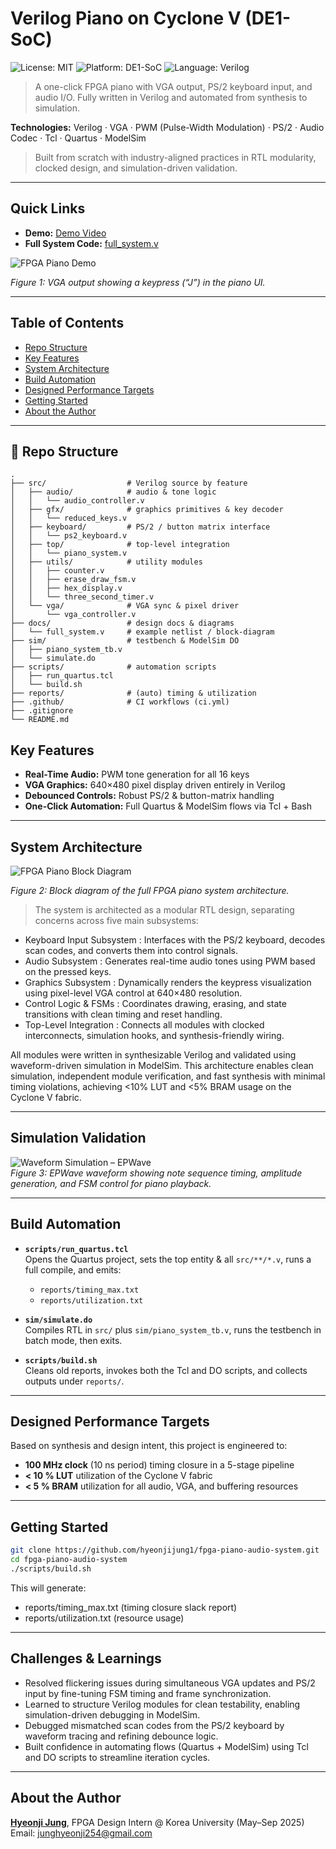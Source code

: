 # Verilog Piano on Cyclone V (DE1-SoC)
![License: MIT](https://img.shields.io/badge/license-MIT-blue.svg)
![Platform: DE1-SoC](https://img.shields.io/badge/platform-DE1--SoC-blue)
![Language: Verilog](https://img.shields.io/badge/language-Verilog-orange)

> A one-click FPGA piano with VGA output, PS/2 keyboard input, and audio I/O. Fully written in Verilog and automated from synthesis to simulation.

**Technologies:** Verilog · VGA · PWM (Pulse-Width Modulation) · PS/2 · Audio Codec · Tcl · Quartus · ModelSim
> Built from scratch with industry-aligned practices in RTL modularity, clocked design, and simulation-driven validation. 

---

## Quick Links

- **Demo:** [Demo Video](https://drive.google.com/file/d/1-k1kQWv2bcY4y-GO6ZJZvzP8-Z2Uc33Q/view?resourcekey)
- **Full System Code:** [full_system.v](https://github.com/hyeonjijung1/fpga-piano-audio-system/blob/main/docs/full_system.v)


![FPGA Piano Demo](https://raw.githubusercontent.com/hyeonjijung1/fpga-piano-audio-system/main/docs/demo_photo.png)

*Figure 1: VGA output showing a keypress (“J”) in the piano UI.*

---

## Table of Contents
- [Repo Structure](#-repo-structure)
- [Key Features](#key-features)
- [System Architecture](#system-architecture)
- [Build Automation](#build-automation)
- [Designed Performance Targets](#designed-performance-targets)
- [Getting Started](#getting-started)
- [About the Author](#about-the-author)

---

## 📂 Repo Structure

```plaintext
.
├── src/                  # Verilog source by feature
│   ├── audio/            # audio & tone logic
│   │   └── audio_controller.v
│   ├── gfx/              # graphics primitives & key decoder
│   │   └── reduced_keys.v
│   ├── keyboard/         # PS/2 / button matrix interface
│   │   └── ps2_keyboard.v
│   ├── top/              # top‐level integration
│   │   └── piano_system.v
│   ├── utils/            # utility modules
│   │   ├── counter.v
│   │   ├── erase_draw_fsm.v
│   │   ├── hex_display.v
│   │   └── three_second_timer.v
│   └── vga/              # VGA sync & pixel driver
│       └── vga_controller.v
├── docs/                 # design docs & diagrams
│   └── full_system.v     # example netlist / block‐diagram
├── sim/                  # testbench & ModelSim DO
│   ├── piano_system_tb.v
│   └── simulate.do
├── scripts/              # automation scripts
│   ├── run_quartus.tcl
│   └── build.sh
├── reports/              # (auto) timing & utilization
├── .github/              # CI workflows (ci.yml)
├── .gitignore
└── README.md
``` 
## Key Features

- **Real-Time Audio:** PWM tone generation for all 16 keys  
- **VGA Graphics:** 640×480 pixel display driven entirely in Verilog  
- **Debounced Controls:** Robust PS/2 & button-matrix handling  
- **One-Click Automation:** Full Quartus & ModelSim flows via Tcl + Bash  

---

## System Architecture

![FPGA Piano Block Diagram](https://raw.githubusercontent.com/hyeonjijung1/fpga-piano-audio-system/main/docs/block_diagram_piano.png)

*Figure 2: Block diagram of the full FPGA piano system architecture.*

> The system is architected as a modular RTL design, separating concerns across five main subsystems:

- Keyboard Input Subsystem : Interfaces with the PS/2 keyboard, decodes scan codes, and converts them into control signals.
- Audio Subsystem : Generates real-time audio tones using PWM based on the pressed keys.
- Graphics Subsystem : Dynamically renders the keypress visualization using pixel-level VGA control at 640×480 resolution.
- Control Logic & FSMs : Coordinates drawing, erasing, and state transitions with clean timing and reset handling.
- Top-Level Integration : Connects all modules with clocked interconnects, simulation hooks, and synthesis-friendly wiring.

All modules were written in synthesizable Verilog and validated using waveform-driven simulation in ModelSim.
This architecture enables clean simulation, independent module verification, and fast synthesis with minimal timing violations, achieving <10% LUT and <5% BRAM usage on the Cyclone V fabric.

---

## Simulation Validation

![Waveform Simulation – EPWave](docs/waveform_epwave.png)  
*Figure 3: EPWave waveform showing note sequence timing, amplitude generation, and FSM control for piano playback.*

---

## Build Automation

- **`scripts/run_quartus.tcl`**  
  Opens the Quartus project, sets the top entity & all `src/**/*.v`, runs a full compile, and emits:  
  - `reports/timing_max.txt`  
  - `reports/utilization.txt`

- **`sim/simulate.do`**  
  Compiles RTL in `src/` plus `sim/piano_system_tb.v`, runs the testbench in batch mode, then exits.

- **`scripts/build.sh`**  
  Cleans old reports, invokes both the Tcl and DO scripts, and collects outputs under `reports/`.

---
## Designed Performance Targets

Based on synthesis and design intent, this project is engineered to:

- **100 MHz clock** (10 ns period) timing closure in a 5-stage pipeline  
- **< 10 % LUT** utilization of the Cyclone V fabric  
- **< 5 % BRAM** utilization for all audio, VGA, and buffering resources  
---

## Getting Started

```bash
git clone https://github.com/hyeonjijung1/fpga-piano-audio-system.git
cd fpga-piano-audio-system
./scripts/build.sh
```
This will generate:

- reports/timing_max.txt (timing closure slack report)
- reports/utilization.txt (resource usage)

---

## Challenges & Learnings

- Resolved flickering issues during simultaneous VGA updates and PS/2 input by fine-tuning FSM timing and frame synchronization.
- Learned to structure Verilog modules for clean testability, enabling simulation-driven debugging in ModelSim.
- Debugged mismatched scan codes from the PS/2 keyboard by waveform tracing and refining debounce logic.
- Built confidence in automating flows (Quartus + ModelSim) using Tcl and DO scripts to streamline iteration cycles.

---


## About the Author
**[Hyeonji Jung](https://linkedin.com/in/hyeonjijung-uoft)**, FPGA Design Intern @ Korea University (May–Sep 2025)  
Email: [junghyeonji254@gmail.com](mailto:junghyeonji254@gmail.com)



